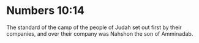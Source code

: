 # Numbers 10:14

The standard of the camp of the people of Judah set out first by their companies, and over their company was Nahshon the son of Amminadab.
